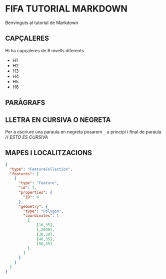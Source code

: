# FIFA TUTORIAL MARKDOWN
Benvinguts al tutorial de Markdown
## CAPÇALERES
Hi ha capçaleres de 6 nivells diferents
* H1
* H2
* H3
* H4
* H5
* H6
## PARÀGRAFS
## LLETRA EN CURSIVA O NEGRETA
Per a escriure una paraula en negreta posarem `_` a principi i final de paraula //
_ESTO ES CURSIVA_









## MAPES I LOCALITZACIONS

```geojson
{
  "type": "FeatureCollection",
  "features": [
    {
      "type": "Feature",
      "id": 1,
      "properties": {
        "ID": 0
      },
      "geometry": {
        "type": "Polygon",
        "coordinates": [
          [
              [10,35],
              [,2030],
              [30,30],
              [40,35],
              [50,35]
          ]
        ]
      }
    }
  ]
}
```
